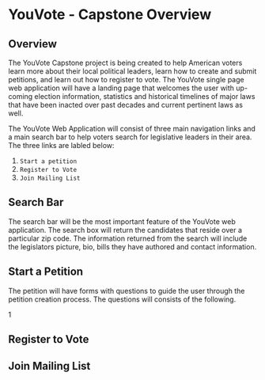 # YouVote - Capstone Overview

## Overview

The YouVote Capstone project is being created to help American voters learn more about their local political leaders, learn how to create and submit petitions, and learn out how to register to vote. The YouVote single page web application will have a landing page that welcomes the user with up-coming election information, statistics and historical timelines of major laws that have been inacted over past decades and current pertinent laws as well.

The YouVote Web Application will consist of three main navigation links and a main search bar to help voters search for legislative leaders in their area. The three links are labled below:

1. `Start a petition`
2. `Register to Vote`
3. `Join Mailing List`

## Search Bar

The search bar will be the most important feature of the YouVote web application. The search box will return the candidates that reside over a particular zip code. The information returned from the search will include the legislators picture, bio, bills they have authored and contact information.

## Start a Petition

The petition will have forms with questions to guide the user through the petition creation process. The questions will consists of the following.

1

## Register to Vote

## Join Mailing List
